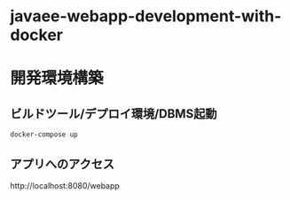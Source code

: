javaee-webapp-development-with-docker
===

# 開発環境構築

## ビルドツール/デプロイ環境/DBMS起動

```
docker-compose up
```
## アプリへのアクセス

http://localhost:8080/webapp
